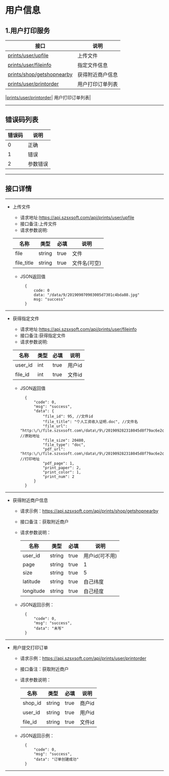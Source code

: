 # 用户信息
## 1.用户打印服务

|  接口  | 说明 |
|------ |----- |
|[prints/user/upfile](#upfile)| 上传文件 |
|[prints/user/fileinfo](#fileinfo)| 指定文件信息 |
|[prints/shop/getshopnearby](#getshopnearby)| 获得附近商户信息|
|[prints/user/printorder](#printorder)| 用户打印订单列表|

|[prints/user/printorder](#printorder)| 用户打印订单列表|



***
## 错误码列表
|  错误码  | 说明 |
|------ |----- |
|   0   | 正确 |
|   1   | 错误 |
|   2   | 参数错误|

***


## 接口详情

---

* <span id = "upfile">上传文件</span>

    * 请求地址:https://api.szsxsoft.com/api/prints/user/upfile
    * 接口备注:上传文件
    * 请求参数说明:
    
    | 名称 | 类型 | 必填 |说明|
    |----- |------| ---- |----|
    |file |string|true|文件|
    |file_title |string|true|文件名(可空)|
    
    * JSON返回值
                
            {
                code: 0
                data: "/data/9/201909070903005d7301c4bda88.jpg"
                msg: "success"
            }

---

* <span id = "fileinfo">获得指定文件</span>

    * 请求地址:https://api.szsxsoft.com/api/prints/user/fileinfo
    * 接口备注:获得指定文件
    * 请求参数说明:
    
    | 名称 | 类型 | 必填 |说明|
    |----- |------| ---- |----|
    |user_id |int|true|用户id |
    |file_id |int|true|文件id |
    
    * JSON返回值
                
            {
            	"code": 0,
            	"msg": "success",
            	"data": {
            		"file_id": 95, //文件id
            		"file_title": "个人工资收入证明.doc", //文件名
            		"file_url": "http:\/\/file.szsxsoft.com\/data\/9\/201909282318045d8f79ac6e2c7.doc", //原始地址
            		"file_size": 20480,
            		"file_type": "doc",
            		"pdf_url": "http:\/\/file.szsxsoft.com\/data\/9\/201909282318045d8f79ac6e2c7.pdf", //打印地址
            		"pdf_page": 1,
            		"print_paper": 2,
            		"print_color": 1,
            		"print_num": 2
            	}
            }

---


* <span id = "getshopnearby">获得附近商户信息</span>

    * 请求示例：https://api.szsxsoft.com/api/prints/shop/getshopnearby
    * 接口备注：获取附近商户
    * 请求参数说明：
    
        | 名称 | 类型 | 必填 |说明|
        |----- |------| ---- |----|
        |user_id |string|true|用户id(可不用)|
        |page |string|true|1|
        |size |string|true|5|
        |latitude |string|true|自己纬度|
        |longitude | string |true|自己经度|

    * JSON返回示例：
  
            {
                "code": 0,
                "msg": "success",
                "data": "未写"
            }
---


* <span id = "printorder">用户提交打印订单</span>

    * 请求示例：https://api.szsxsoft.com/api/prints/user/printorder
    * 接口备注：获取附近商户
    * 请求参数说明：
    
        | 名称 | 类型 | 必填 |说明|
        |----- |------| ---- |----|
        |shop_id |string|true|商户id|
        |user_id | string |true|用户id|
        |file_id | string |true|文件id|

    * JSON返回示例：
  
            {
                "code": 0,
                "msg": "success",
                "data": "订单创建成功"
            }
---




